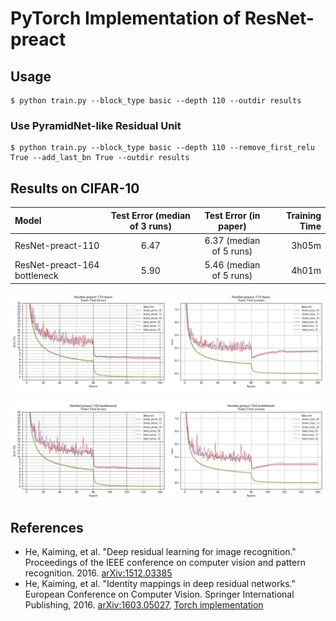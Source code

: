 # PyTorch Implementation of ResNet-preact

## Usage

```
$ python train.py --block_type basic --depth 110 --outdir results
```

### Use PyramidNet-like Residual Unit

```
$ python train.py --block_type basic --depth 110 --remove_first_relu True --add_last_bn True --outdir results
```

## Results on CIFAR-10

| Model                        | Test Error (median of 3 runs) | Test Error (in paper)   | Training Time |
|:-----------------------------|:-----------------------------:|:-----------------------:|--------------:|
| ResNet-preact-110            | 6.47                          | 6.37 (median of 5 runs) |   3h05m       |
| ResNet-preact-164 bottleneck | 5.90                          | 5.46 (median of 5 runs) |   4h01m       |

![](figures/ResNet-preact-110_basic.png)

![](figures/ResNet-preact-164_bottleneck.png)

## References

* He, Kaiming, et al. "Deep residual learning for image recognition." Proceedings of the IEEE conference on computer vision and pattern recognition. 2016. [arXiv:1512.03385]( https://arxiv.org/abs/1512.03385 )
* He, Kaiming, et al. "Identity mappings in deep residual networks." European Conference on Computer Vision. Springer International Publishing, 2016. [arXiv:1603.05027]( https://arxiv.org/abs/1603.05027 ), [Torch implementation]( https://github.com/KaimingHe/resnet-1k-layers )


